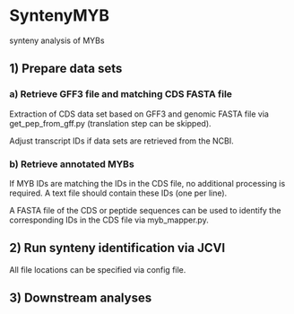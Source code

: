 # SyntenyMYB
synteny analysis of MYBs

## 1) Prepare data sets ##

### a) Retrieve GFF3 file and matching CDS FASTA file ###
Extraction of CDS data set based on GFF3 and genomic FASTA file via get_pep_from_gff.py (translation step can be skipped).

Adjust transcript IDs if data sets are retrieved from the NCBI.

### b) Retrieve annotated MYBs ###
If MYB IDs are matching the IDs in the CDS file, no additional processing is required. A text file should contain these IDs (one per line).

A FASTA file of the CDS or peptide sequences can be used to identify the corresponding IDs in the CDS file via myb_mapper.py.




## 2) Run synteny identification via JCVI ##
All file locations can be specified via config file.


## 3) Downstream analyses ##
